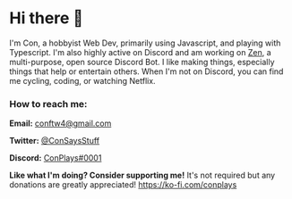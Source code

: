# Hi there 👋

I'm Con, a hobbyist Web Dev, primarily using Javascript, and playing with Typescript. I'm also highly active on Discord and am working on [Zen](https://www.youtube.com/watch?v=xvz7nTbS_C0), a multi-purpose, open source Discord Bot. I like making things, especially things that help or entertain others. When I'm not on Discord, you can find me cycling, coding, or watching Netflix.

### How to reach me:

**Email:** conftw4@gmail.com

**Twitter:** [@ConSaysStuff](https://twitter.com/ConSaysStuff)

**Discord:** [ConPlays#0001](https://discord.com/users/576665068763086848)

**Like what I'm doing? Consider supporting me!**
It's not required but any donations are greatly appreciated! 
https://ko-fi.com/conplays


